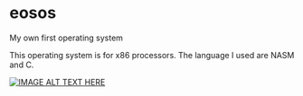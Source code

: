 # eosos
My own first operating system

This operating system is for x86 processors.
The language I used are NASM and C.

[![IMAGE ALT TEXT HERE](https://img.youtube.com/vi/0Bkh3yiuZv4/5.jpg)](https://www.youtube.com/watch?v=0Bkh3yiuZv4 "EOSOS")
